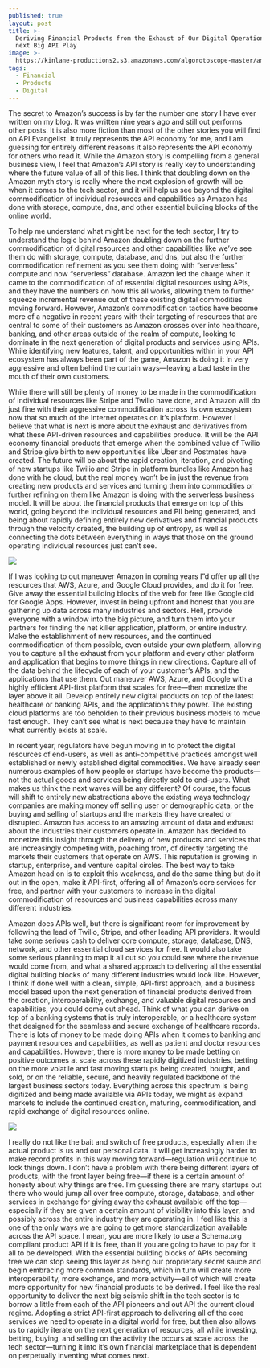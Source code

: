 ```yaml
---
published: true
layout: post
title: >-
  Deriving Financial Products from the Exhaust of Our Digital Operations Is the
  next Big API Play
image: >-
  https://kinlane-productions2.s3.amazonaws.com/algorotoscope-master/america-under-socialism-seattle-looking-north.jpg
tags:
  - Financial
  - Products
  - Digital
---
```

The secret to Amazon’s success is by far the number one story I have ever written on my blog. It was written nine years ago and still out performs other posts. It is also more fiction than most of the other stories you will find on API Evangelist. It truly represents the API economy for me, and I am guessing for entirely different reasons it also represents the API economy for others who read it. While the Amazon story is compelling from a general business view, I feel that Amazon’s API story is really key to understanding where the future value of all of this lies. I think that doubling down on the Amazon myth story is really where the next explosion of growth will be when it comes to the tech sector, and it will help us see beyond the digital commodification of individual resources and capabilities as Amazon has done with storage, compute, dns, and other essential building blocks of the online world.

To help me understand what might be next for the tech sector, I try to understand the logic behind Amazon doubling down on the further commodification of digital resources and other capabilities like we’ve see them do with storage, compute, database, and dns, but also the further commodification refinement as you see them doing with “serverless” compute and now “serverless” database. Amazon led the charge when it came to the commodification of of essential digital resources using APIs, and they have the numbers on how this all works, allowing them to further squeeze incremental revenue out of these existing digital commodities moving forward. However, Amazon’s commodification tactics have become more of a negative in recent years with their targeting of resources that are central to some of their customers as Amazon crosses over into healthcare, banking, and other areas outside of the realm of compute, looking to dominate in the next generation of digital products and services using APIs. While identifying new features, talent, and opportunities within in your API ecosystem has always been part of the game, Amazon is doing it in very aggressive and often behind the curtain ways—leaving a bad taste in the mouth of their own customers.

While there will still be plenty of money to be made in the commodification of individual resources like Stripe and Twilio have done, and Amazon will do just fine with their aggressive commodification across its own ecosystem now that so much of the Internet operates on it’s platform. However I believe that what is next is more about the exhaust and derivatives from what these API-driven resources and capabilities produce. It will be the API economy financial products that emerge when the combined value of Twilio and Stripe give birth to new opportunities like Uber and Postmates have created. The future will be about the rapid creation, iteration, and pivoting of new startups like Twilio and Stripe in platform bundles like Amazon has done with he cloud, but the real money won’t be in just the revenue from creating new products and services and turning them into commodities or further refining on them like Amazon is doing with the serverless business model. It will be about the financial products that emerge on top of this world, going beyond the individual resources and PII being generated, and being about rapidly defining entirely new derivatives and financial products through the velocity created, the building up of entropy, as well as connecting the dots between everything in ways that those on the ground operating individual resources just can’t see.

![](https://kinlane-productions2.s3.amazonaws.com/algorotoscope-master/america-under-socialism-public-market-fish.jpg)

If I was looking to out maneuver Amazon in coming years I”d offer up all the resources that AWS, Azure, and Google Cloud provides, and do it for free. Give away the essential building blocks of the web for free like Google did for Google Apps. However, invest in being upfront and honest that you are gathering up data across many industries and sectors. Hell, provide everyone with a window into the big picture, and turn them into your partners for finding the net killer application, platform, or entire industry. Make the establishment of new resources, and the continued commodification of them possible, even outside your own platform, allowing you to capture all the exhaust from your platform and every other platform and application that begins to move things in new directions. Capture all of the data behind the lifecycle of each of your customer’s APIs, and the applications that use them. Out maneuver AWS, Azure, and Google with a highly efficient API-first platform that scales for free—then monetize the layer above it all. Develop entirely new digital products on top of the latest healthcare or banking APIs, and the applications they power. The existing cloud platforms are too beholden to their previous business models to move fast enough. They can’t see what is next because they have to maintain what currently exists at scale.

In recent year, regulators have begun moving in to protect the digital resources of end-users, as well as anti-competitive practices amongst well established or newly established digital commodities. We have already seen numerous examples of how people or startups have become the products—not the actual goods and services being directly sold to end-users. What makes us think the next waves will be any different? Of course, the focus will shift to entirely new abstractions above the existing ways technology companies are making money off selling user or demographic data, or the buying and selling of startups and the markets they have created or disrupted. Amazon has access to an amazing amount of data and exhaust about the industries their customers operate in. Amazon has decided to monetize this insight through the delivery of new products and services that are increasingly competing with, poaching from, of directly targeting the markets their customers that operate on AWS. This reputation is growing in startup, enterprise, and venture capital circles. The best way to take Amazon head on is to exploit this weakness, and do the same thing but do it out in the open, make it API-first, offering all of Amazon’s core services for free, and partner with your customers to increase in the digital commodification of resources and business capabilities across many different industries.

Amazon does APIs well, but there is significant room for improvement by following the lead of Twilio, Stripe, and other leading API providers. It would take some serious cash to deliver core compute, storage, database, DNS, network, and other essential cloud services for free. It would also take some serious planning to map it all out so you could see where the revenue would come from, and what a shared approach to delivering all the essential digital building blocks of many different industries would look like. However, I think if done well with a clean, simple, API-first approach, and a business model based upon the next generation of financial products derived from the creation, interoperability, exchange, and valuable digital resources and capabilities, you could come out ahead. Think of what you can derive on top of a banking systems that is truly interoperable, or a healthcare system that designed for the seamless and secure exchange of healthcare records. There is lots of money to be made doing APIs when it comes to banking and payment resources and capabilities, as well as patient and doctor resources and capabilities. However, there is more money to be made betting on positive outcomes at scale across these rapidly digitized industries, betting on the more volatile and fast moving startups being created, bought, and sold, or on the reliable, secure, and heavily regulated backbone of the largest business sectors today. Everything across this spectrum is being digitized and being made available via APIs today, we might as expand markets to include the continued creation, maturing, commodification, and rapid exchange of digital resources online.

![](https://kinlane-productions2.s3.amazonaws.com/algorotoscope-master/america-under-socialism-old-piano-playing-hospital.jpg)

I really do not like the bait and switch of free products, especially when the actual product is us and our personal data. It will get increasingly harder to make record profits in this way moving forward—regulation will continue to lock things down. I don’t have a problem with there being different layers of products, with the front layer being free—if there is a certain amount of honesty about why things are free. I’m guessing there are many startups out there who would jump all over free compute, storage, database, and other services in exchange for giving away the exhaust available off the top—especially if they are given a certain amount of visibility into this layer, and possibly across the entire industry they are operating in. I feel like this is one of the only ways we are going to get more standardization available across the API space. I mean, you are more likely to use a Schema.org compliant product API if it is free, than if you are going to have to pay for it all to be developed. With the essential building blocks of APIs becoming free we can stop seeing this layer as being our proprietary secret sauce and begin embracing more common standards, which in turn will create more interoperability, more exchange, and more activity—all of which will create more opportunity for new financial products to be derived. I feel like the real opportunity to deliver the next big seismic shift in the tech sector is to borrow a little from each of the API pioneers and out API the current cloud regime. Adopting a strict API-first approach to delivering all of the core services we need to operate in a digital world for free, but then also allows us to rapidly iterate on the next generation of resources, all while investing, betting, buying, and selling on the activity the occurs at scale across the tech sector—turning it into it’s own financial marketplace that is dependent on perpetually inventing what comes next.